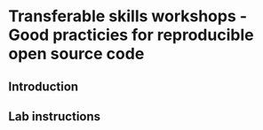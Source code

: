 # Transferable skills workshops - Good practicies for reproducible open source code

## Introduction


## Lab instructions
